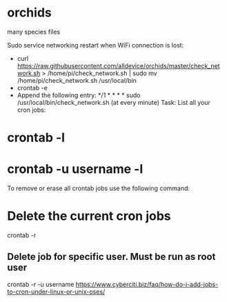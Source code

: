 # orchids
many species files


Sudo service networking restart when WiFi connection is lost:
  - curl https://raw.githubusercontent.com/alldevice/orchids/master/check_network.sh > /home/pi/check_network.sh | sudo mv /home/pi/check_network.sh /usr/local/bin 
  - crontab -e
  - Append the following entry: */1 * * * * sudo /usr/local/bin/check_network.sh
 (at every minute)
 Task: List all your cron jobs:
# crontab -l
# crontab -u username -l

To remove or erase all crontab jobs use the following command:
# Delete the current cron jobs #
crontab -r

## Delete job for specific user. Must be run as root user ##
crontab -r -u username
https://www.cyberciti.biz/faq/how-do-i-add-jobs-to-cron-under-linux-or-unix-oses/
